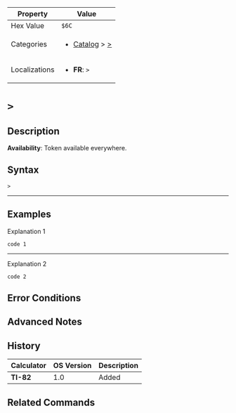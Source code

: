 | Property      | Value |
|---------------|-------|
| Hex Value     | `$6C`|
| Categories    | <ul><li>[Catalog](../categories/Catalog.md) > [>](../categories/Catalog.md#>)</li></ul> |
| Localizations | <ul><li><b>FR</b>: `>`</li></ul> |

# `>`

## Description



<b>Availability</b>: Token available everywhere.

## Syntax
`>`

<hr>

## Examples

Explanation 1
```ti-basic
code 1
```
---
Explanation 2
```ti-basic
code 2
```

## Error Conditions


## Advanced Notes


## History
| Calculator | OS Version | Description |
|------------|------------|-------------|
| <b>TI-82</b> | 1.0 | Added

## Related Commands

    